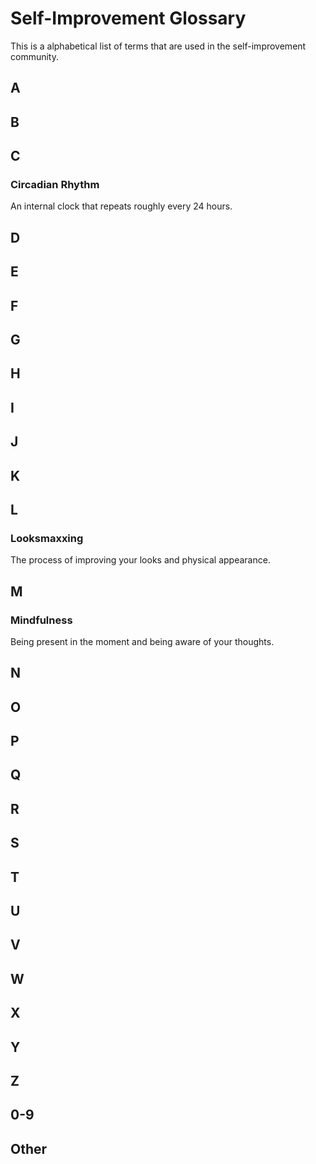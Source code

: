# Self-Improvement Glossary

This is a alphabetical list of terms that are used in the self-improvement community.

## A

## B

## C

### Circadian Rhythm

An internal clock that repeats roughly every 24 hours.

## D

## E

## F

## G

## H

## I

## J

## K

## L

### Looksmaxxing

The process of improving your looks and physical appearance.

## M

### Mindfulness

Being present in the moment and being aware of your thoughts.

## N

## O

## P

## Q

## R

## S

## T

## U

## V

## W

## X

## Y

## Z

## 0-9

## Other
